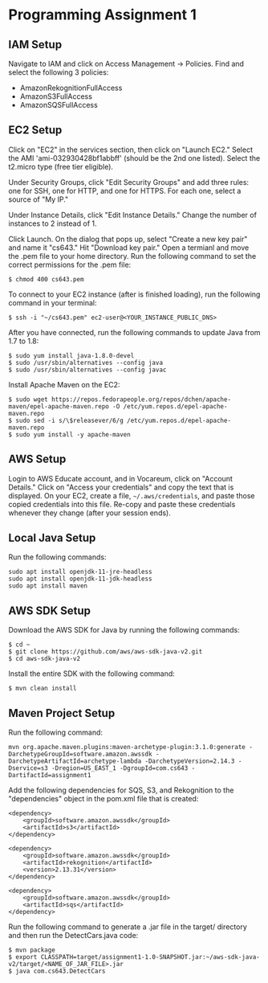 # Programming Assignment 1

## IAM Setup

Navigate to IAM and click on Access Management -> Policies. Find and select the following 3 policies:

- AmazonRekognitionFullAccess
- AmazonS3FullAccess
- AmazonSQSFullAccess

## EC2 Setup

Click on "EC2" in the services section, then click on "Launch EC2." Select the AMI 'ami-032930428bf1abbff' (should be the 2nd one listed). Select the t2.micro type (free tier eligible).

Under Security Groups, click "Edit Security Groups" and add three rules: one for SSH, one for HTTP, and one for HTTPS. For each one, select a source of "My IP."

Under Instance Details, click "Edit Instance Details." Change the number of instances to 2 instead of 1.

Click Launch. On the dialog that pops up, select "Create a new key pair" and name it "cs643." Hit "Download key pair." Open a termianl and move the .pem file to your home directory. Run the following command to set the correct permissions for the .pem file:

    $ chmod 400 cs643.pem

To connect to your EC2 instance (after is finished loading), run the following command in your terminal:

    $ ssh -i "~/cs643.pem" ec2-user@<YOUR_INSTANCE_PUBLIC_DNS>

After you have connected, run the following commands to update Java from 1.7 to 1.8:

    $ sudo yum install java-1.8.0-devel
    $ sudo /usr/sbin/alternatives --config java
    $ sudo /usr/sbin/alternatives --config javac

Install Apache Maven on the EC2:

    $ sudo wget https://repos.fedorapeople.org/repos/dchen/apache-maven/epel-apache-maven.repo -O /etc/yum.repos.d/epel-apache-maven.repo
    $ sudo sed -i s/\$releasever/6/g /etc/yum.repos.d/epel-apache-maven.repo
    $ sudo yum install -y apache-maven

## AWS Setup

Login to AWS Educate account, and in Vocareum, click on "Account Details." Click on "Access your credentials" and copy the text that is displayed. On your EC2, create a file, `~/.aws/credentials`, and paste those copied credentials into this file. Re-copy and paste these credentials whenever they change (after your session ends).

## Local Java Setup

Run the following commands:

    sudo apt install openjdk-11-jre-headless
    sudo apt install openjdk-11-jdk-headless
    sudo apt install maven

## AWS SDK Setup

Download the AWS SDK for Java by running the following commands:

    $ cd ~
    $ git clone https://github.com/aws/aws-sdk-java-v2.git
    $ cd aws-sdk-java-v2

Install the entire SDK with the following command:

    $ mvn clean install

## Maven Project Setup

Run the following command:

    mvn org.apache.maven.plugins:maven-archetype-plugin:3.1.0:generate -DarchetypeGroupId=software.amazon.awssdk -DarchetypeArtifactId=archetype-lambda -DarchetypeVersion=2.14.3 -Dservice=s3 -Dregion=US_EAST_1 -DgroupId=com.cs643 -DartifactId=assignment1

Add the following dependencies for SQS, S3, and Rekognition to the "dependencies" object in the pom.xml file that is created:

    <dependency>
        <groupId>software.amazon.awssdk</groupId>
        <artifactId>s3</artifactId>
    </dependency>

    <dependency>
        <groupId>software.amazon.awssdk</groupId>
        <artifactId>rekognition</artifactId>
        <version>2.13.31</version>
    </dependency>

    <dependency>
        <groupId>software.amazon.awssdk</groupId>
        <artifactId>sqs</artifactId>
    </dependency>

Run the following command to generate a .jar file in the target/ directory and then run the DetectCars.java code:

    $ mvn package
    $ export CLASSPATH=target/assignment1-1.0-SNAPSHOT.jar:~/aws-sdk-java-v2/target/<NAME_OF_JAR_FILE>.jar
    $ java com.cs643.DetectCars
